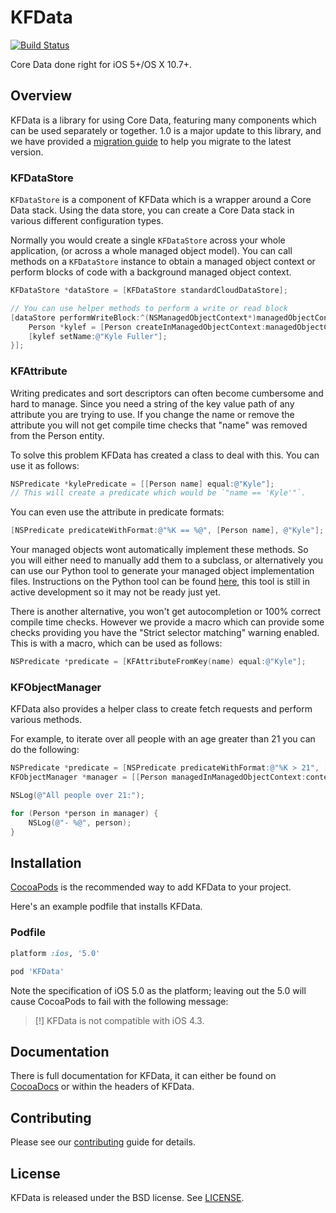 # KFData

[![Build Status](http://img.shields.io/travis/kylef/KFData.svg?style=flat)](https://travis-ci.org/kylef/KFData)

Core Data done right for iOS 5+/OS X 10.7+.

## Overview

KFData is a library for using Core Data, featuring many components which can be
used separately or together. 1.0 is a major update to this library, and we have
provided a
[migration guide](https://github.com/kylef/KFData/wiki/KFData-1.0-Migrations-Guide)
to help you migrate to the latest version.

### KFDataStore

`KFDataStore` is a component of KFData which is a wrapper around a Core Data
stack. Using the data store, you can create a Core Data stack in various
different configuration types.

Normally you would create a single `KFDataStore` across your whole application,
(or across a whole managed object model). You can call methods on a
`KFDataStore` instance to obtain a managed object context or perform
blocks of code with a background managed object context.

``` objective-c
KFDataStore *dataStore = [KFDataStore standardCloudDataStore];

// You can use helper methods to perform a write or read block
[dataStore performWriteBlock:^(NSManagedObjectContext*)managedObjectContext {
    Person *kylef = [Person createInManagedObjectContext:managedObjectContext];
    [kylef setName:@"Kyle Fuller"];
}];
```

### KFAttribute

Writing predicates and sort descriptors can often become cumbersome and hard
to manage. Since you need a string of the key value path of any attribute you
are trying to use. If you change the name or remove the attribute you will not
get compile time checks that "name" was removed from the Person entity.

To solve this problem KFData has created a class to deal with this. You can use
it as follows:

``` objective-c
NSPredicate *kylePredicate = [[Person name] equal:@"Kyle"];
// This will create a predicate which would be `"name == 'Kyle'"`.
```

You can even use the attribute in predicate formats:

``` objective-c
[NSPredicate predicateWithFormat:@"%K == %@", [Person name], @"Kyle"];
```

Your managed objects wont automatically implement these methods. So you will
either need to manually add them to a subclass, or alternatively you can use
our Python tool to generate your managed object implementation files.
Instructions on the Python tool can be found
[here](https://github.com/kylef/KFData.py), this tool is still in active
development so it may not be ready just yet.

There is another alternative, you won't get autocompletion or 100% correct
compile time checks. However we provide a macro which can provide some checks
providing you have the "Strict selector matching" warning enabled. This is with
a macro, which can be used as follows:

```objective-c
NSPredicate *predicate = [KFAttributeFromKey(name) equal:@"Kyle"];
```

### KFObjectManager

KFData also provides a helper class to create fetch requests and perform
various methods.

For example, to iterate over all people with an age greater than 21 you can do
the following:

``` objective-c
NSPredicate *predicate = [NSPredicate predicateWithFormat:@"%K > 21", [Person age]];
KFObjectManager *manager = [[Person managedInManagedObjectContext:context] filter:predicate];

NSLog(@"All people over 21:");

for (Person *person in manager) {
    NSLog(@"- %@", person);
}
```

## Installation

[CocoaPods](http://cocoapods.org) is the recommended way to add
KFData to your project.

Here's an example podfile that installs KFData.

### Podfile

```ruby
platform :ios, '5.0'

pod 'KFData'
```

Note the specification of iOS 5.0 as the platform; leaving out the 5.0 will
cause CocoaPods to fail with the following message:

> [!] KFData is not compatible with iOS 4.3.

## Documentation

There is full documentation for KFData, it can either be found on
[CocoaDocs](http://cocoadocs.org/docsets/KFData) or within the headers of KFData.

## Contributing

Please see our [contributing](CONTRIBUTING.md) guide for details.

## License

KFData is released under the BSD license. See [LICENSE](LICENSE).

